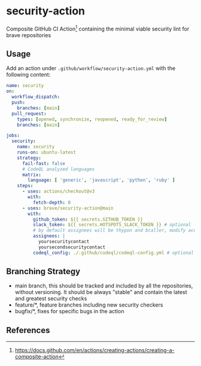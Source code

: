 # security-action

Composite GitHub CI Action[^1] containing the minimal viable security lint for brave repositories

## Usage

Add an action under `.github/workflow/security-action.yml` with the following content:

```yml
name: security
on:
  workflow_dispatch:
  push:
    branches: [main]
  pull_request:
    types: [opened, synchronize, reopened, ready_for_review]
    branches: [main]

jobs:
  security:
    name: security
    runs-on: ubuntu-latest
    strategy:
      fail-fast: false
      # CodeQL analyzed languages
      matrix:
        language: [ 'generic', 'javascript', 'python', 'ruby' ]
    steps:
      - uses: actions/checkout@v3
        with:
          fetch-depth: 0
      - uses: brave/security-action@main
        with:
          github_token: ${{ secrets.GITHUB_TOKEN }}
          slack_token: ${{ secrets.HOTSPOTS_SLACK_TOKEN }} # optional
          # by default assignees will be thypon and bcaller, modify accordingly
          assignees: |
            yoursecuritycontact
            yoursecondsecuritycontact
          codeql_config: ./.github/codeql/codeql-config.yml # optional
```

## Branching Strategy

- main branch, this should be tracked and included by all the repositories, without versioning. It should be always "stable" and contain the latest and greatest security checks
- feature/*, feature branches including new security checkers
- bugfix/*, fixes for specific bugs in the action

## References

[^1]: https://docs.github.com/en/actions/creating-actions/creating-a-composite-action
